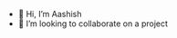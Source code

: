 - 👋 Hi, I’m Aashish
- 💞️ I’m looking to collaborate on a project


<!---
meaashishsingh/meaashishsingh is a ✨ special ✨ repository because its `README.md` (this file) appears on your GitHub profile.
You can click the Preview link to take a look at your changes.
--->
